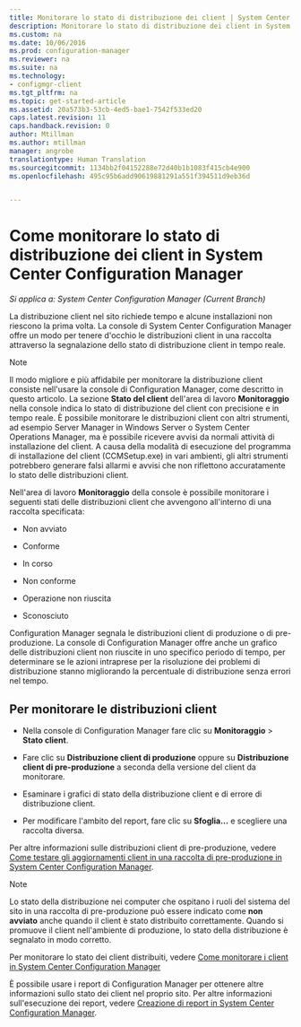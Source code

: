 ```yaml
---
title: Monitorare lo stato di distribuzione dei client | System Center Configuration Manager
description: Monitorare lo stato di distribuzione dei client in System Center Configuration Manager.
ms.custom: na
ms.date: 10/06/2016
ms.prod: configuration-manager
ms.reviewer: na
ms.suite: na
ms.technology:
- configmgr-client
ms.tgt_pltfrm: na
ms.topic: get-started-article
ms.assetid: 20a573b3-53cb-4ed5-bae1-7542f533ed20
caps.latest.revision: 11
caps.handback.revision: 0
author: Mtillman
ms.author: mtillman
manager: angrobe
translationtype: Human Translation
ms.sourcegitcommit: 1134bb2f04152288e72d40b1b1083f415cb4e900
ms.openlocfilehash: 495c95b6add90619881291a551f394511d9eb36d


---
```

# <a name="how-to-monitor-client-deployment-status-in-system-center-configuration-manager"></a>Come monitorare lo stato di distribuzione dei client in System Center Configuration Manager

*Si applica a: System Center Configuration Manager (Current Branch)*

La distribuzione client nel sito richiede tempo e alcune installazioni non riescono la prima volta. La console di System Center Configuration Manager offre un modo per tenere d'occhio le distribuzioni client in una raccolta attraverso la segnalazione dello stato di distribuzione client in tempo reale.  

> [!NOTE]  
>  Il modo migliore e più affidabile per monitorare la distribuzione client consiste nell'usare la console di Configuration Manager, come descritto in questo articolo. La sezione **Stato del client** dell'area di lavoro **Monitoraggio** nella console indica lo stato di distribuzione del client con precisione e in tempo reale. È possibile monitorare le distribuzioni client con altri strumenti, ad esempio Server Manager in Windows Server o System Center Operations Manager, ma è possibile ricevere avvisi da normali attività di installazione del client. A causa della modalità di esecuzione del programma di installazione del client (CCMSetup.exe) in vari ambienti, gli altri strumenti potrebbero generare falsi allarmi e avvisi che non riflettono accuratamente lo stato delle distribuzioni client.  

 Nell'area di lavoro **Monitoraggio** della console è possibile monitorare i seguenti stati delle distribuzioni client che avvengono all'interno di una raccolta specificata:  

-   Non avviato   

-   Conforme  

-   In corso  

-   Non conforme  

-   Operazione non riuscita  

-   Sconosciuto  

 Configuration Manager segnala le distribuzioni client di produzione o di pre-produzione. La console di Configuration Manager offre anche un grafico delle distribuzioni client non riuscite in uno specifico periodo di tempo, per determinare se le azioni intraprese per la risoluzione dei problemi di distribuzione stanno migliorando la percentuale di distribuzione senza errori nel tempo.  

## <a name="to-monitor-client-deployments"></a>Per monitorare le distribuzioni client  

-   Nella console di Configuration Manager fare clic su **Monitoraggio** > **Stato client**.  

-   Fare clic su **Distribuzione client di produzione** oppure su **Distribuzione client di pre-produzione** a seconda della versione del client da monitorare.  

-   Esaminare i grafici di stato della distribuzione client e di errore di distribuzione client.  

-   Per modificare l'ambito del report, fare clic su **Sfoglia…** e scegliere una raccolta diversa.  

 Per altre informazioni sulle distribuzioni client di pre-produzione, vedere [Come testare gli aggiornamenti client in una raccolta di pre-produzione in System Center Configuration Manager](../../../core/clients/manage/upgrade/test-client-upgrades.md).

 > [!NOTE]
 > Lo stato della distribuzione nei computer che ospitano i ruoli del sistema del sito in una raccolta di pre-produzione può essere indicato come **non avviato** anche quando il client è stato distribuito correttamente. Quando si promuove il client nell'ambiente di produzione, lo stato della distribuzione è segnalato in modo corretto.   

 Per monitorare lo stato dei client distribuiti, vedere [Come monitorare i client in System Center Configuration Manager](../../../core/clients/manage/monitor-clients.md)  

 È possibile usare i report di Configuration Manager per ottenere altre informazioni sullo stato dei client nel proprio sito. Per altre informazioni sull'esecuzione dei report, vedere [Creazione di report in System Center Configuration Manager](../../../core/servers/manage/reporting.md).  



<!--HONumber=Nov16_HO1-->


